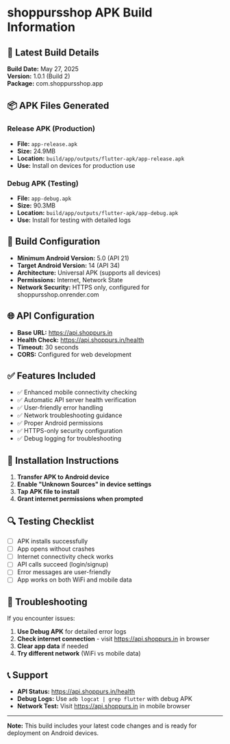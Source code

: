 # shoppursshop APK Build Information

## 📱 Latest Build Details

**Build Date:** May 27, 2025  
**Version:** 1.0.1 (Build 2)  
**Package:** com.shoppursshop.app

## 📦 APK Files Generated

### Release APK (Production)
- **File:** `app-release.apk`
- **Size:** 24.9MB
- **Location:** `build/app/outputs/flutter-apk/app-release.apk`
- **Use:** Install on devices for production use

### Debug APK (Testing)
- **File:** `app-debug.apk`
- **Size:** 90.3MB
- **Location:** `build/app/outputs/flutter-apk/app-debug.apk`
- **Use:** Install for testing with detailed logs

## 🔧 Build Configuration

- **Minimum Android Version:** 5.0 (API 21)
- **Target Android Version:** 14 (API 34)
- **Architecture:** Universal APK (supports all devices)
- **Permissions:** Internet, Network State
- **Network Security:** HTTPS only, configured for shoppursshop.onrender.com

## 🌐 API Configuration

- **Base URL:** https://api.shoppurs.in
- **Health Check:** https://api.shoppurs.in/health
- **Timeout:** 30 seconds
- **CORS:** Configured for web development

## ✅ Features Included

- ✅ Enhanced mobile connectivity checking
- ✅ Automatic API server health verification
- ✅ User-friendly error handling
- ✅ Network troubleshooting guidance
- ✅ Proper Android permissions
- ✅ HTTPS-only security configuration
- ✅ Debug logging for troubleshooting

## 📱 Installation Instructions

1. **Transfer APK to Android device**
2. **Enable "Unknown Sources" in device settings**
3. **Tap APK file to install**
4. **Grant internet permissions when prompted**

## 🔍 Testing Checklist

- [ ] APK installs successfully
- [ ] App opens without crashes
- [ ] Internet connectivity check works
- [ ] API calls succeed (login/signup)
- [ ] Error messages are user-friendly
- [ ] App works on both WiFi and mobile data

## 🐛 Troubleshooting

If you encounter issues:

1. **Use Debug APK** for detailed error logs
2. **Check internet connection** - visit https://api.shoppurs.in in browser
3. **Clear app data** if needed
4. **Try different network** (WiFi vs mobile data)

## 📞 Support

- **API Status:** https://api.shoppurs.in/health
- **Debug Logs:** Use `adb logcat | grep flutter` with debug APK
- **Network Test:** Visit https://api.shoppurs.in in mobile browser

---

**Note:** This build includes your latest code changes and is ready for deployment on Android devices. 
